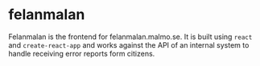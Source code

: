 # felanmalan
Felanmalan is the frontend for felanmalan.malmo.se. It is built using `react` and `create-react-app` and works against the API of an internal system to handle receiving error reports form citizens.
